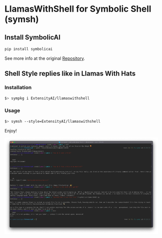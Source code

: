# LlamasWithShell for Symbolic Shell (symsh)

## Install SymbolicAI

```bash
pip install symbolicai
```

See more info at the original [Repository](https://github.com/ExtensityAI/symbolicai).

## Shell Style replies like in Llamas With Hats

### Installation

```bash
$> sympkg i ExtensityAI/llamaswithshell
```

### Usage

```bash
$> symsh --style=ExtensityAI/llamaswithshell
```

Enjoy!

![Example](assets/example.png)
